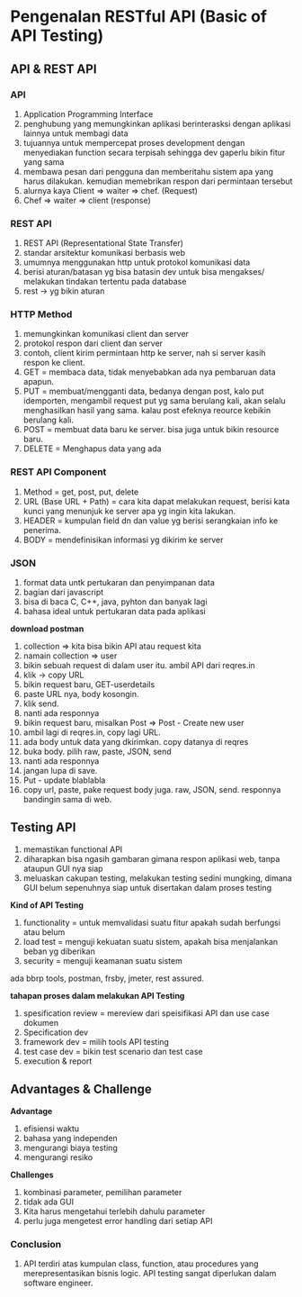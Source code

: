 # Pengenalan RESTful API (Basic of API Testing)

## API & REST API

### API
1. Application Programming Interface
2. penghubung yang memungkinkan aplikasi berinterasksi dengan aplikasi lainnya untuk membagi data
3. tujuannya untuk mempercepat proses development dengan menyediakan function secara terpisah sehingga dev gaperlu bikin fitur yang sama
6. membawa pesan dari pengguna dan memberitahu sistem apa yang harus dilakukan. kemudian memebrikan respon dari permintaan tersebut
7. alurnya kaya Client => waiter => chef. (Request)
8. Chef => waiter => client (response)

### REST API
1. REST API (Representational State Transfer)
2. standar arsitektur komunikasi berbasis web
3. umumnya menggunakan http untuk protokol komunikasi data
4. berisi aturan/batasan yg bisa batasin dev untuk bisa mengakses/ melakukan tindakan tertentu pada database
5. rest -> yg bikin aturan

### HTTP Method
1. memungkinkan komunikasi client dan server
2. protokol respon dari client dan server
3. contoh, client kirim permintaan http ke server, nah si server kasih respon ke client.
4. GET = membaca data, tidak menyebabkan ada nya pembaruan data apapun.
5. PUT = membuat/mengganti data, bedanya dengan post, kalo put idemporten, mengambil request put yg sama berulang kali, akan selalu menghasilkan hasil yang sama. kalau post efeknya reource kebikin berulang kali.
6. POST = membuat data baru ke server. bisa juga untuk bikin resource baru.
7. DELETE = Menghapus data yang ada

### REST API Component
1. Method = get, post, put, delete
2. URL (Base URL + Path) = cara kita dapat melakukan request, berisi kata kunci yang menunjuk ke server apa yg ingin kita lakukan.
3. HEADER = kumpulan field dn dan value yg berisi serangkaian info ke penerima. 
4. BODY = mendefinisikan informasi yg dikirim ke server

### JSON
1. format data untk pertukaran dan penyimpanan data
2. bagian dari javascript
3. bisa di baca C, C++, java, pyhton dan banyak lagi
4. bahasa ideal untuk pertukaran data pada aplikasi


**download postman**
1. collection => kita bisa bikin API atau request kita
2. namain collection => user
3. bikin sebuah request di dalam user itu. ambil API dari reqres.in
4. klik -> copy URL
5. bikin request baru, GET-userdetails
6. paste URL nya, body kosongin.
7. klik send.
8. nanti ada responnya
9. bikin request baru, misalkan Post => Post - Create new user
10. ambil lagi di reqres.in, copy lagi URL.
11. ada body untuk data yang dkirimkan. copy datanya di reqres
12. buka body. pilih raw, paste, JSON, send
13. nanti ada responnya
14. jangan lupa di save.
15. Put -  update blablabla
16. copy url, paste, pake request body juga. raw, JSON, send. responnya bandingin sama di web.


## Testing API
1. memastikan functional API
2. diharapkan bisa ngasih gambaran gimana respon aplikasi web, tanpa ataupun GUI nya siap
3. meluaskan cakupan testing, melakukan testing sedini mungking, dimana GUI belum sepenuhnya siap untuk disertakan dalam proses testing

**Kind of API Testing**
1. functionality = untuk memvalidasi suatu fitur apakah sudah berfungsi atau belum
2. load test = menguji kekuatan suatu sistem, apakah bisa menjalankan beban yg diberikan
3. security = menguji keamanan suatu sistem

ada bbrp tools, postman, frsby, jmeter, rest assured.


**tahapan proses dalam melakukan API Testing**
1. spesification review = mereview dari speisifikasi API dan use case dokumen
2. Specification dev
3. framework dev = milih tools API testing
4. test case dev = bikin test scenario dan test case
5. execution & report

## Advantages & Challenge
**Advantage**
1. efisiensi waktu
2. bahasa yang independen
3. mengurangi biaya testing
4. mengurangi resiko

**Challenges**
1. kombinasi parameter, pemilihan parameter
2. tidak ada GUI
3. Kita harus mengetahui terlebih dahulu parameter
4. perlu juga mengetest error handling dari setiap API


### Conclusion
1. API terdiri atas kumpulan class, function, atau procedures yang merepresentasikan bisnis logic. API testing sangat diperlukan dalam software engineer.